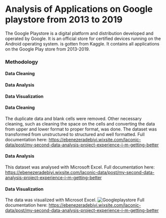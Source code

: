 # Analysis of Applications on Google playstore from 2013 to 2019
The Google Playstore is a digital platform and distribution developed and operated by Google. It is an official store for certified devices running on the Android operating system. is gotten from Kaggle. It contains all applications on the Google Play store from 2013-2019.

### Methodology
#### Data Cleaning
#### Data Analysis
#### Data Visualization

#### Data Cleaning
The duplicate data and blank cells were removed. Other necessary cleaning, such as cleaning the space on the cells and converting the data from upper and lower format to proper format, was done. The dataset was transformed from unstructured to structured and well formatted. Full documentation here: https://ebenezeradebiyi.wixsite.com/laconic-data/post/my-second-data-analysis-project-experience-i-m-getting-better

#### Data Analysis
This dataset was analysed with Microsoft Excel. Full documentation here: 
https://ebenezeradebiyi.wixsite.com/laconic-data/post/my-second-data-analysis-project-experience-i-m-getting-better

#### Data Visualization
The data was visualized with Microsot Excel.
![Googleplaystore](https://user-images.githubusercontent.com/102805397/187091563-4dccdcce-8bfe-416d-9966-63ab47f227eb.jpg)
Full documentation here: 
https://ebenezeradebiyi.wixsite.com/laconic-data/post/my-second-data-analysis-project-experience-i-m-getting-better
